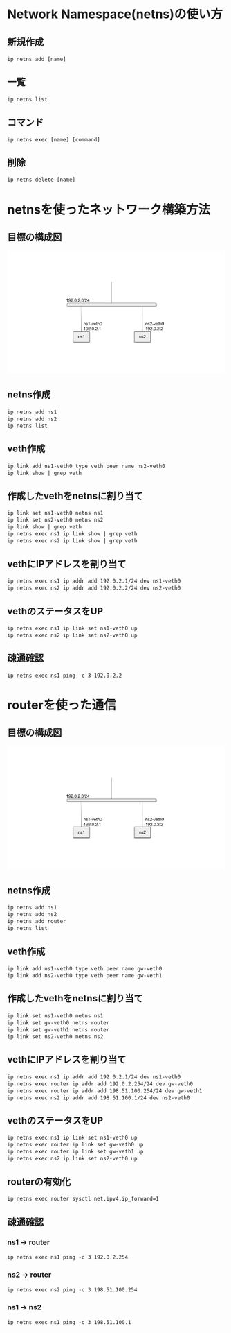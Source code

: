 # Network Namespace(netns)の使い方
## 新規作成
```
ip netns add [name]
```
## 一覧
```
ip netns list
```
## コマンド
```
ip netns exec [name] [command]
```
## 削除
```
ip netns delete [name]
```
# netnsを使ったネットワーク構築方法
## 目標の構成図
![veth](https://github.com/JumpeiTamura/tcpip/blob/master/img/ns-veth.png "veth")

## netns作成
```
ip netns add ns1
ip netns add ns2
ip netns list
```
## veth作成
```
ip link add ns1-veth0 type veth peer name ns2-veth0
ip link show | grep veth
```
## 作成したvethをnetnsに割り当て
```
ip link set ns1-veth0 netns ns1
ip link set ns2-veth0 netns ns2
ip link show | grep veth
ip netns exec ns1 ip link show | grep veth
ip netns exec ns2 ip link show | grep veth
```
## vethにIPアドレスを割り当て
```
ip netns exec ns1 ip addr add 192.0.2.1/24 dev ns1-veth0
ip netns exec ns2 ip addr add 192.0.2.2/24 dev ns2-veth0
```
## vethのステータスをUP
```
ip netns exec ns1 ip link set ns1-veth0 up
ip netns exec ns2 ip link set ns2-veth0 up
```

## 疎通確認
```
ip netns exec ns1 ping -c 3 192.0.2.2
```

# routerを使った通信
## 目標の構成図
![veth](https://github.com/JumpeiTamura/tcpip/blob/master/img/ns-veth.png "veth")

## netns作成
```
ip netns add ns1
ip netns add ns2
ip netns add router
ip netns list
```

## veth作成
```
ip link add ns1-veth0 type veth peer name gw-veth0
ip link add ns2-veth0 type veth peer name gw-veth1
```

## 作成したvethをnetnsに割り当て
```
ip link set ns1-veth0 netns ns1
ip link set gw-veth0 netns router
ip link set gw-veth1 netns router
ip link set ns2-veth0 netns ns2
```

## vethにIPアドレスを割り当て
```
ip netns exec ns1 ip addr add 192.0.2.1/24 dev ns1-veth0
ip netns exec router ip addr add 192.0.2.254/24 dev gw-veth0
ip netns exec router ip addr add 198.51.100.254/24 dev gw-veth1
ip netns exec ns2 ip addr add 198.51.100.1/24 dev ns2-veth0
```

## vethのステータスをUP
```
ip netns exec ns1 ip link set ns1-veth0 up
ip netns exec router ip link set gw-veth0 up
ip netns exec router ip link set gw-veth1 up
ip netns exec ns2 ip link set ns2-veth0 up
```

## routerの有効化
```
ip netns exec router sysctl net.ipv4.ip_forward=1
```

## 疎通確認
### ns1 -> router
```
ip netns exec ns1 ping -c 3 192.0.2.254
```
### ns2 -> router
```
ip netns exec ns2 ping -c 3 198.51.100.254
```
### ns1 -> ns2
```
ip netns exec ns1 ping -c 3 198.51.100.1
```
